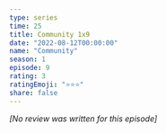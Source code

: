 ```yaml
---
type: series
time: 25
title: Community 1x9
date: "2022-08-12T00:00:00"
name: "Community"
season: 1
episode: 9
rating: 3
ratingEmoji: "⭐️⭐️⭐️"
share: false
---
```


*[No review was written for this episode]*